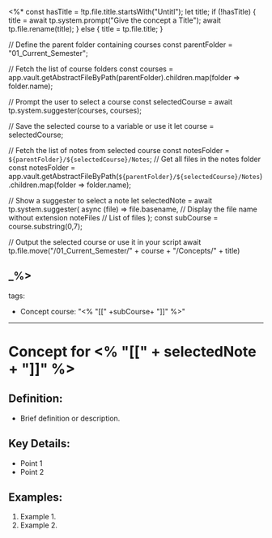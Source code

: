 <%*
const hasTitle = !tp.file.title.startsWith("Untitl");
let title;
if (!hasTitle) {
	title = await tp.system.prompt("Give the concept a Title");
	await tp.file.rename(title);
} else {
	title = tp.file.title;
}

// Define the parent folder containing courses
const parentFolder = "01_Current_Semester";

// Fetch the list of course folders
const courses = app.vault.getAbstractFileByPath(parentFolder).children.map(folder => folder.name);

// Prompt the user to select a course
const selectedCourse = await tp.system.suggester(courses, courses);

// Save the selected course to a variable or use it
let course = selectedCourse;

// Fetch the list of notes from selected course
const notesFolder = `${parentFolder}/${selectedCourse}/Notes`;
// Get all files in the notes folder
const notesFolder = app.vault.getAbstractFileByPath(`${parentFolder}/${selectedCourse}/Notes`).children.map(folder => folder.name);

// Show a suggester to select a note
let selectedNote = await tp.system.suggester(
    async (file) => file.basename, // Display the file name without extension
    noteFiles // List of files
    );
const subCourse = course.substring(0,7);

// Output the selected course or use it in your script
await tp.file.move("/01_Current_Semester/" + course + "/Concepts/" + title)

_%>
---
tags:
  - Concept
course: "<% "[[" +subCourse+ "]]" %>"
---
# Concept for <% "[[" + selectedNote + "]]" %>
## Definition:
- Brief definition or description.

## Key Details:
- Point 1
- Point 2

## Examples:
1. Example 1.
2. Example 2.


